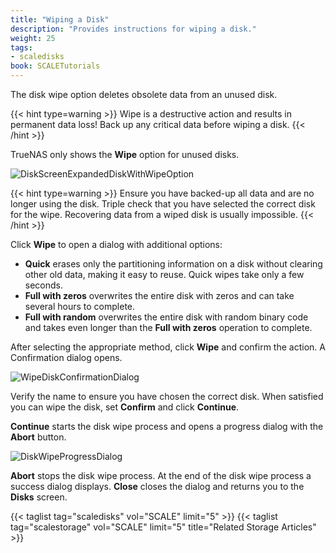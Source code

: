 ```yaml
---
title: "Wiping a Disk"
description: "Provides instructions for wiping a disk."
weight: 25
tags:
- scaledisks
book: SCALETutorials
---
```



The disk wipe option deletes obsolete data from an unused disk.

{{< hint type=warning >}}
Wipe is a destructive action and results in permanent data loss!
Back up any critical data before wiping a disk.
{{< /hint >}}

TrueNAS only shows the **Wipe** option for unused disks.

![DiskScreenExpandedDiskWithWipeOption](/images/SCALE/Storage/DiskScreenExpandedDiskWithWipeOption.png "Disk Details")

{{< hint type=warning >}}
Ensure you have backed-up all data and are no longer using the disk.
Triple check that you have selected the correct disk for the wipe.
Recovering data from a wiped disk is usually impossible.
{{< /hint >}}

Click **Wipe** to open a dialog with additional options:

* **Quick** erases only the partitioning information on a disk without clearing other old data, making it easy to reuse. Quick wipes take only a few seconds.
* **Full with zeros** overwrites the entire disk with zeros and can take several hours to complete.
* **Full with random** overwrites the entire disk with random binary code and takes even longer than the **Full with zeros** operation to complete.

After selecting the appropriate method, click **Wipe** and confirm the action. A Confirmation dialog opens.

![WipeDiskConfirmationDialog](/images/SCALE/Storage/WipeDiskConfirmationDialog.png "Wipe Disk Confirmation Dialog")

Verify the name to ensure you have chosen the correct disk. When satisfied  you can wipe the disk, set **Confirm** and click **Continue**.

**Continue** starts the disk wipe process and opens a progress dialog with the **Abort** button.

![DiskWipeProgressDialog](/images/SCALE/Storage/DiskWipeProgressDialog.png "Wipe Disk Progress Dialog")

**Abort** stops the disk wipe process. At the end of the disk wipe process a success dialog displays.
**Close** closes the dialog and returns you to the **Disks** screen.

{{< taglist tag="scaledisks" vol="SCALE" limit="5" >}}
{{< taglist tag="scalestorage" vol="SCALE" limit="5" title="Related Storage Articles" >}}
